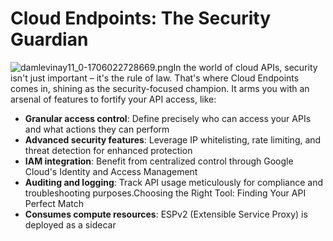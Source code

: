 
# Cloud Endpoints: The Security Guardian
![damlevinay11_0-1706022728669.png](https://www.googlecloudcommunity.com/gc/image/serverpage/image-id/100855iB28729BF76718A0C/image-size/large?v=v2&px=999 "damlevinay11_0-1706022728669.png")In the world of cloud APIs, security isn't just important – it's the rule of law. That's where Cloud Endpoints comes in, shining as the security-focused champion. It arms you with an arsenal of features to fortify your API access, like:

- **Granular access control**: Define precisely who can access your APIs and what actions they can perform
- **Advanced security features**: Leverage IP whitelisting, rate limiting, and threat detection for enhanced protection
- **IAM integration**: Benefit from centralized control through Google Cloud's Identity and Access Management
- **Auditing and logging**: Track API usage meticulously for compliance and troubleshooting purposes.Choosing the Right Tool: Finding Your API Perfect Match
- **Consumes compute resources**: ESPv2 (Extensible Service Proxy) is deployed as a sidecar